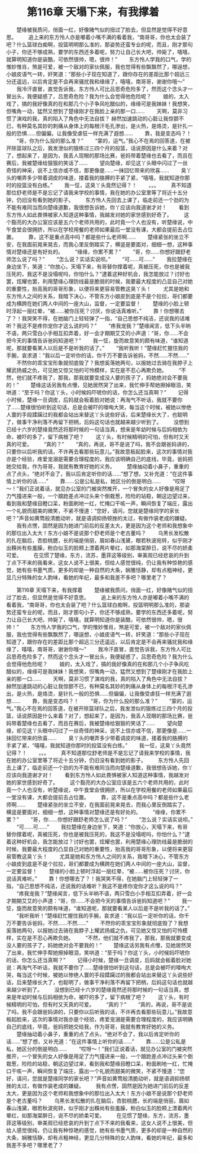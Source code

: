 # 　　第116章 天塌下来，有我撑着
　　楚缘被我质问，俏面一红，好像赌气似的扭过了脸去，但显然是觉得不好意思。
　　追上来的东方怜人亦是嘟着小嘴不满的看着我，“南哥哥，你也太会装了吧？什么篮球白痴啊，投篮明明那么准的，那姿势还蛮专业的呢，而且，刚才那句小子，你还不够成熟，要学的东西还多着呢，努力让自己长大吧，帅毙了，嘻嘻，就算明知道你是装酷，可依然很帅，嗯，很帅！”
　　东方怜人学我的口气，学的惟妙惟肖，煞是可爱，被一个敌对的家伙佩服，我也觉得有些飘飘然了，哪逞想，小娘皮语气一转，奸笑道：“那些小子现在知道了，跟你存在的差距比那个超远三分还遥远，以后肯定是不会再来骚扰我和缘缘了，嘻嘻，南哥哥，谢谢你哦～”
　　我冷汗直冒，直觉告诉我，东方怜人可比吕思奇危险多了，然而这个念头才一冒出头，我便疑惑了，吕思奇危险？我为什么会觉得他危险呢？
　　娘的，太入戏了，搞的我好像真的在和那几个小子争风吃醋似的，缘缘可是我妹妹！我想笑，但嘴角一动，猛然又想到了楚缘刚才在我脸上亲的那一口……
　　天啊，莫非习惯了演戏的我，真的陷入了角色中无法自拔？ 赫然加速跳动的心脏让我惊颤不已，有种莫名其妙的刺痛从身体上的每根汗毛孔渗出，是火热，是烙烫，是针扎一般的恐惧……但偏偏，让我像受虐狂一样充满了遐想……
　　靠，我是变态吗？！
　　“哥，你为什么投的那么准？”
　　“蒙的，运气。”我心不在焉的回答道，在被开除篮球队之后，我发泄似的狠练过三四个月的投篮，话说原因是什么来着？对了，想起来了，是因为，我丢人现眼的那场比赛，爸妈带着楚缘也去看了，而且在赛后，我被楚缘给狠狠的笑话了……
　　望向楚缘，却见这丫头眼中闪过了一丝奇怪的神采，说不上信亦或不信，那更像是……一抹回忆带来的欣喜……
　　臭丫头的嘲弄多少带着调皮的味道，搂着我的胳膊的手紧了紧，“嘻嘻，我就知道你那时的投篮没有白练。”
　　我一怔，这臭丫头竟然记得？！
　　。。。
　　真不知道那位舒老师是不是忘记了请我来学校的事情，我在她的办公室里等了将近十五分钟，仍旧没有看到她的影子。
　　东方怜人先回去上课了，临走前还一个劲的为不能有难同当而向楚缘道歉，我很想告诉她，你丫应该向我道谢才对！
　　看到东方怜人如此畏惧被家人知道这种事情，我越发对她的家世感到好奇了。
　　这个豁亮的大办公室应该是五六个老师共用的，此时竟一个人也没有，听楚缘说，中午食堂会很拥挤，所以在学校用餐的老师如果最后一堂没有课，大都会提前去占位置。
　　靠，这不是重点高中吗？都是些什么老师啊……
　　楚缘紧张的坐立不安，在我面前晃来晃去，而我心里反倒踏实了，横竖是要面对，细细一想，这种事情对楚缘还是有好处的。
　　“缘缘，你累不累？”
　　“哥，你……你想好跟舒老师怎么说了吗？”
　　“怎么说？实话实说呗。”
　　“可……可……”
　　我拉楚缘在身边坐下，笑道：“你放心，天塌下来，有哥替你撑着呢，真被压死，你也是被我压死的，我这不是没塌呢吗，你怕什么？”逮着这种好机会，我怎能放过？讨好也罢，炫耀也罢，利用楚缘心理防线最是脆弱的时候，我要最大程度的凸显自己对她的重要性，抬高我的哥哥形象，以便将来更容易管教这臭丫头！
　　尤其是她和东方怜人之间的关系，我暗下决心，不管东方小娘皮到底是不是个拉拉，哥们都要成为横跨在她们两人中间的一座大山，监督，一定要监督！
　　楚缘的小脸上顿时浮起一层红晕，“被……被你压死？讨厌，你说话真难听。”
　　靠！你想哪去了？！我哭笑不得，在她脑门上轻轻弹了一指，“自己思想不纯洁，还说我的话难听？我这不是疼你宠你才这么说的吗？”
　　“疼我宠我？”楚缘闻言，低下头半晌不语，两只雪白小手相互扣弄着，好一会才期期艾艾的小声道：“哥，你……不会把今天的事情告诉爸妈知道吧？”
　　我一怔，旋而故意笑的颇有味道，“谁知道呢，那就要看某人以后是不是听我的话了。”
　　“我听我听！”楚缘赶忙握住我的手腕，哀求道：“我以后一定听你的话，你千万不要告诉爸妈，不然……不然……”
　　不然你的乖宝宝形象就彻底毁了？我想奚落她两句，以报她过去骑在我脖子上耀武扬威之仇，可见她又惊又怕的可怜模样，实在是不忍心再欺负她。
　　“不然，他们就不疼我了，那我，那我就要变成没人要的孩子了，妈她绝对会不要我的！”
　　楚缘这话另我有点懵，见她居然哭了出来，我忙伸手帮她擦掉眼泪，笑哄道：“至于吗？你这丫头，小时候妈吓唬你的话，你怎么还当真啊？”
　　记得小时候，楚缘一旦调皮，后妈就会板着脸对她说：再淘气不听话，我就不要你了……楚缘很怕听到这句话，总是会被吓的嚎啕大哭，每当这个时候，被她以惨绝人寰的手段蹂躏过的我都会站出来替这丫头说些好话，后来楚缘长大了，也聪明了，做事干净利落不再留下把柄，后妈这句话也就越来越少听到了。
　　没想到已经十六岁的楚缘竟然还将那时候的一句话当真，想来是年幼时候与后妈相依为命，被吓的多了，留下病根了吧？
　　这丫头，有时候精明的可怕，但有时又天真的可爱。
　　“真的？”
　　“真的，再说，哥不是说了吗，我不会跟爸妈讲的，只要你以后听我的话，不许再去看那些玩意儿。”我故意板起脸来，这次的事情对我亦是个经验，疼爱宠溺是需要合理程度的，我应该明确自己的底线，毕竟，爸妈把她交给我，作为哥哥，我就有教育好她的义务。
　　楚缘抽动着小鼻子，重重的点了点头，“绝对不会了，我以后肯定听你的话……”想了想，又补充道：“在这件事情上听你的话……”
　　靠……公是公私是私，她区分的倒是明白……
　　“哎呀～！”我们正说着话，就见办公室的门被突然推开，一个冒失的女人好像是用足了力气撞进来一般，一个踉跄差点冲过头来个倒栽葱，险险的站稳，朝这边望过来，看到我和楚缘目瞪口呆，粉面刷地一红，忙掩口干咳一声，瞬间恢复了端庄，露出一个礼貌而甜美的微笑，不紧不慢道：“您好，请问，您就是楚缘同学的家长吧？”声音如黄莺般清脆动听，就是语调抑扬顿挫的太过，有做作装老成的嫌疑。
　　我有点愣，固然是因为她进门前后的反差太大，更是因为这个老师和我想象中的那位出入太大！东方小娘不是说那个舒老师是个老古董吗？
　　乌黑长发松散的扎在脑后，杏脸桃腮，长的端是俏丽，眉如春山浅黛，眼若秋波宛转，似乎刚才出糗尚有些羞臊，粉白似玉的脸颊上漂着两片晕红，如那海棠醉日，说不尽的娇柔可爱。
　　在见惯了楚缘，东方，流苏，墨菲这等级别，审美观已经悲哀的升到丁点下不来的我看来，这女人说不上很美，但给人感觉很纯，仍让我有种惊艳的感觉，她有些书墨气质，更多的却是一种自然的大条，娴雅恬静，却有点粗神经，更显几分特殊的女人韵味，看她的年纪，最多和我差不多吧？哪里老了？

　　第116章 天塌下来，有我撑着
　　楚缘被我质问，俏面一红，好像赌气似的扭过了脸去，但显然是觉得不好意思。
　　追上来的东方怜人亦是嘟着小嘴不满的看着我，“南哥哥，你也太会装了吧？什么篮球白痴啊，投篮明明那么准的，那姿势还蛮专业的呢，而且，刚才那句小子，你还不够成熟，要学的东西还多着呢，努力让自己长大吧，帅毙了，嘻嘻，就算明知道你是装酷，可依然很帅，嗯，很帅！”
　　东方怜人学我的口气，学的惟妙惟肖，煞是可爱，被一个敌对的家伙佩服，我也觉得有些飘飘然了，哪逞想，小娘皮语气一转，奸笑道：“那些小子现在知道了，跟你存在的差距比那个超远三分还遥远，以后肯定是不会再来骚扰我和缘缘了，嘻嘻，南哥哥，谢谢你哦～”
　　我冷汗直冒，直觉告诉我，东方怜人可比吕思奇危险多了，然而这个念头才一冒出头，我便疑惑了，吕思奇危险？我为什么会觉得他危险呢？
　　娘的，太入戏了，搞的我好像真的在和那几个小子争风吃醋似的，缘缘可是我妹妹！我想笑，但嘴角一动，猛然又想到了楚缘刚才在我脸上亲的那一口……
　　天啊，莫非习惯了演戏的我，真的陷入了角色中无法自拔？ 赫然加速跳动的心脏让我惊颤不已，有种莫名其妙的刺痛从身体上的每根汗毛孔渗出，是火热，是烙烫，是针扎一般的恐惧……但偏偏，让我像受虐狂一样充满了遐想……
　　靠，我是变态吗？！
　　“哥，你为什么投的那么准？”
　　“蒙的，运气。”我心不在焉的回答道，在被开除篮球队之后，我发泄似的狠练过三四个月的投篮，话说原因是什么来着？对了，想起来了，是因为，我丢人现眼的那场比赛，爸妈带着楚缘也去看了，而且在赛后，我被楚缘给狠狠的笑话了……
　　望向楚缘，却见这丫头眼中闪过了一丝奇怪的神采，说不上信亦或不信，那更像是……一抹回忆带来的欣喜……
　　臭丫头的嘲弄多少带着调皮的味道，搂着我的胳膊的手紧了紧，“嘻嘻，我就知道你那时的投篮没有白练。”
　　我一怔，这臭丫头竟然记得？！
　　。。。
　　真不知道那位舒老师是不是忘记了请我来学校的事情，我在她的办公室里等了将近十五分钟，仍旧没有看到她的影子。
　　东方怜人先回去上课了，临走前还一个劲的为不能有难同当而向楚缘道歉，我很想告诉她，你丫应该向我道谢才对！
　　看到东方怜人如此畏惧被家人知道这种事情，我越发对她的家世感到好奇了。
　　这个豁亮的大办公室应该是五六个老师共用的，此时竟一个人也没有，听楚缘说，中午食堂会很拥挤，所以在学校用餐的老师如果最后一堂没有课，大都会提前去占位置。
　　靠，这不是重点高中吗？都是些什么老师啊……
　　楚缘紧张的坐立不安，在我面前晃来晃去，而我心里反倒踏实了，横竖是要面对，细细一想，这种事情对楚缘还是有好处的。
　　“缘缘，你累不累？”
　　“哥，你……你想好跟舒老师怎么说了吗？”
　　“怎么说？实话实说呗。”
　　“可……可……”
　　我拉楚缘在身边坐下，笑道：“你放心，天塌下来，有哥替你撑着呢，真被压死，你也是被我压死的，我这不是没塌呢吗，你怕什么？”逮着这种好机会，我怎能放过？讨好也罢，炫耀也罢，利用楚缘心理防线最是脆弱的时候，我要最大程度的凸显自己对她的重要性，抬高我的哥哥形象，以便将来更容易管教这臭丫头！
　　尤其是她和东方怜人之间的关系，我暗下决心，不管东方小娘皮到底是不是个拉拉，哥们都要成为横跨在她们两人中间的一座大山，监督，一定要监督！
　　楚缘的小脸上顿时浮起一层红晕，“被……被你压死？讨厌，你说话真难听。”
　　靠！你想哪去了？！我哭笑不得，在她脑门上轻轻弹了一指，“自己思想不纯洁，还说我的话难听？我这不是疼你宠你才这么说的吗？”
　　“疼我宠我？”楚缘闻言，低下头半晌不语，两只雪白小手相互扣弄着，好一会才期期艾艾的小声道：“哥，你……不会把今天的事情告诉爸妈知道吧？”
　　我一怔，旋而故意笑的颇有味道，“谁知道呢，那就要看某人以后是不是听我的话了。”
　　“我听我听！”楚缘赶忙握住我的手腕，哀求道：“我以后一定听你的话，你千万不要告诉爸妈，不然……不然……”
　　不然你的乖宝宝形象就彻底毁了？我想奚落她两句，以报她过去骑在我脖子上耀武扬威之仇，可见她又惊又怕的可怜模样，实在是不忍心再欺负她。
　　“不然，他们就不疼我了，那我，那我就要变成没人要的孩子了，妈她绝对会不要我的！”
　　楚缘这话另我有点懵，见她居然哭了出来，我忙伸手帮她擦掉眼泪，笑哄道：“至于吗？你这丫头，小时候妈吓唬你的话，你怎么还当真啊？”
　　记得小时候，楚缘一旦调皮，后妈就会板着脸对她说：再淘气不听话，我就不要你了……楚缘很怕听到这句话，总是会被吓的嚎啕大哭，每当这个时候，被她以惨绝人寰的手段蹂躏过的我都会站出来替这丫头说些好话，后来楚缘长大了，也聪明了，做事干净利落不再留下把柄，后妈这句话也就越来越少听到了。
　　没想到已经十六岁的楚缘竟然还将那时候的一句话当真，想来是年幼时候与后妈相依为命，被吓的多了，留下病根了吧？
　　这丫头，有时候精明的可怕，但有时又天真的可爱。
　　“真的？”
　　“真的，再说，哥不是说了吗，我不会跟爸妈讲的，只要你以后听我的话，不许再去看那些玩意儿。”我故意板起脸来，这次的事情对我亦是个经验，疼爱宠溺是需要合理程度的，我应该明确自己的底线，毕竟，爸妈把她交给我，作为哥哥，我就有教育好她的义务。
　　楚缘抽动着小鼻子，重重的点了点头，“绝对不会了，我以后肯定听你的话……”想了想，又补充道：“在这件事情上听你的话……”
　　靠……公是公私是私，她区分的倒是明白……
　　“哎呀～！”我们正说着话，就见办公室的门被突然推开，一个冒失的女人好像是用足了力气撞进来一般，一个踉跄差点冲过头来个倒栽葱，险险的站稳，朝这边望过来，看到我和楚缘目瞪口呆，粉面刷地一红，忙掩口干咳一声，瞬间恢复了端庄，露出一个礼貌而甜美的微笑，不紧不慢道：“您好，请问，您就是楚缘同学的家长吧？”声音如黄莺般清脆动听，就是语调抑扬顿挫的太过，有做作装老成的嫌疑。
　　我有点愣，固然是因为她进门前后的反差太大，更是因为这个老师和我想象中的那位出入太大！东方小娘不是说那个舒老师是个老古董吗？
　　乌黑长发松散的扎在脑后，杏脸桃腮，长的端是俏丽，眉如春山浅黛，眼若秋波宛转，似乎刚才出糗尚有些羞臊，粉白似玉的脸颊上漂着两片晕红，如那海棠醉日，说不尽的娇柔可爱。
　　在见惯了楚缘，东方，流苏，墨菲这等级别，审美观已经悲哀的升到丁点下不来的我看来，这女人说不上很美，但给人感觉很纯，仍让我有种惊艳的感觉，她有些书墨气质，更多的却是一种自然的大条，娴雅恬静，却有点粗神经，更显几分特殊的女人韵味，看她的年纪，最多和我差不多吧？哪里老了？
